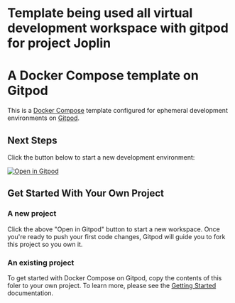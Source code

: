 # Template being used all virtual development workspace with gitpod for project Joplin

# A Docker Compose template on Gitpod

This is a [Docker Compose](https://docs.docker.com/compose/) template configured for ephemeral development environments on [Gitpod](https://www.gitpod.io/).

## Next Steps

Click the button below to start a new development environment:

[![Open in Gitpod](https://gitpod.io/button/open-in-gitpod.svg)](https://gitpod.io/#https://github.com/gitpod-io/template-docker-compose)

## Get Started With Your Own Project

### A new project

Click the above "Open in Gitpod" button to start a new workspace. Once you're ready to push your first code changes, Gitpod will guide you to fork this project so you own it.

### An existing project

To get started with Docker Compose on Gitpod, copy the contents of this foler to your own project. To learn more, please see the [Getting Started](https://www.gitpod.io/docs/getting-started) documentation.


